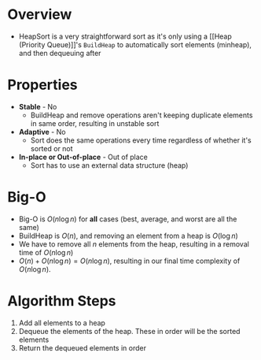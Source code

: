 # Overview
- HeapSort is a very straightforward sort as it's only using a [[Heap (Priority Queue)]]'s `BuildHeap` to automatically sort elements (minheap), and then dequeuing after

# Properties
- **Stable** - No
	- BuildHeap and remove operations aren't keeping duplicate elements in same order, resulting in unstable sort 
- **Adaptive** - No
	- Sort does the same operations every time regardless of whether it's sorted or not
- **In-place or Out-of-place** - Out of place
	- Sort has to use an external data structure (heap)

# Big-O
- Big-O is $O(n \log n)$ for **all** cases (best, average, and worst are all the same)
- BuildHeap is $O(n)$, and removing an element from a heap is $O(\log n)$
- We have to remove all $n$ elements from the heap, resulting in a removal time of $O(n \log n)$
- $O(n) + O(n \log n) = O(n \log n)$, resulting in our final time complexity of $O(n \log n)$.

# Algorithm Steps
1. Add all elements to a heap
2. Dequeue the elements of the heap. These in order will be the sorted elements
3. Return the dequeued elements in order